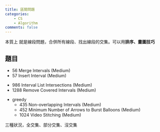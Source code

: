 ```yaml
---
title: 區間問題
categories: 
    - CS
    - Algorithm
comments: false
---
```




本質上 就是線段問題，合併所有線段、找出線段的交集。可以用**排序、畫圖技巧**

## 題目
- 56 Merge Intervals (Medium)
- 57 Insert Interval (Medium)
* 986 Interval List Intersections (Medium)
* 1288 Remove Covered Intervals (Medium)

- greedy
    - 435 Non-overlapping Intervals (Medium)
    - 452 Minimum Number of Arrows to Burst Balloons (Medium)
    - 1024 Video Stitching (Medium)



三種狀況，全交集、部分交集、沒交集
